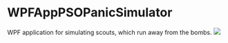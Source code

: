 # WPFAppPSOPanicSimulator
WPF application for simulating scouts, which run away from the bombs. 
![](PsoPanic.gif)